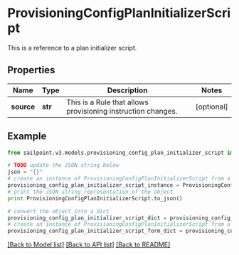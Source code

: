 # ProvisioningConfigPlanInitializerScript

This is a reference to a plan initializer script.

## Properties
Name | Type | Description | Notes
------------ | ------------- | ------------- | -------------
**source** | **str** | This is a Rule that allows provisioning instruction changes. | [optional] 

## Example

```python
from sailpoint.v3.models.provisioning_config_plan_initializer_script import ProvisioningConfigPlanInitializerScript

# TODO update the JSON string below
json = "{}"
# create an instance of ProvisioningConfigPlanInitializerScript from a JSON string
provisioning_config_plan_initializer_script_instance = ProvisioningConfigPlanInitializerScript.from_json(json)
# print the JSON string representation of the object
print ProvisioningConfigPlanInitializerScript.to_json()

# convert the object into a dict
provisioning_config_plan_initializer_script_dict = provisioning_config_plan_initializer_script_instance.to_dict()
# create an instance of ProvisioningConfigPlanInitializerScript from a dict
provisioning_config_plan_initializer_script_form_dict = provisioning_config_plan_initializer_script.from_dict(provisioning_config_plan_initializer_script_dict)
```
[[Back to Model list]](../README.md#documentation-for-models) [[Back to API list]](../README.md#documentation-for-api-endpoints) [[Back to README]](../README.md)


